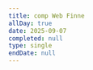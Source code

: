 ```yaml
---
title: comp Web Finne
allDay: true
date: 2025-09-07
completed: null
type: single
endDate: null
---
```

